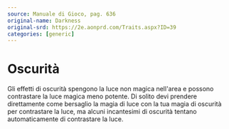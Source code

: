```yaml
---
source: Manuale di Gioco, pag. 636
original-name: Darkness
original-srd: https://2e.aonprd.com/Traits.aspx?ID=39
categories: [generic]
---
```


# Oscurità

Gli effetti di oscurità spengono la luce non magica nell'area e possono
contrastare la luce magica meno potente. Di solito devi prendere direttamente
come bersaglio la magia di luce con la tua magia di oscurità per contrastare la
luce, ma alcuni incantesimi di oscurità tentano automaticamente di contrastare
la luce.
